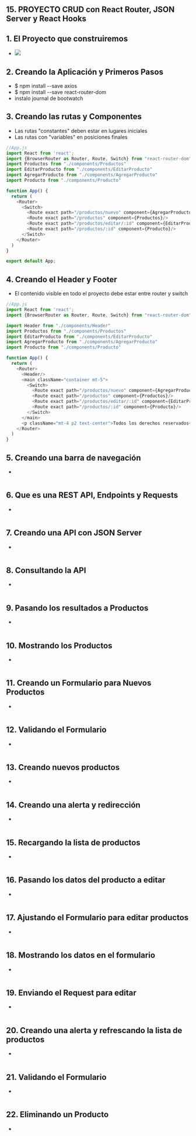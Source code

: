 ## 15. PROYECTO CRUD con React Router, JSON Server y React Hooks

## 1. El Proyecto que construiremos
- ![](https://trello-attachments.s3.amazonaws.com/5b014dcaf4507eacfc1b4540/5d7fef6652faf333827e91c3/550c088c92022c9be7954643fe424f0a/image.png)

## 2. Creando la Aplicación y Primeros Pasos
- $ npm install --save axios
- $ npm install --save react-router-dom
- instalo journal de bootwatch

## 3. Creando las rutas y Componentes
- Las rutas "constantes" deben estar en lugares iniciales
- Las rutas con "variables" en posiciones finales
```js
//App.js
import React from 'react';
import {BrowserRouter as Router, Route, Switch} from "react-router-dom"
import Productos from "./components/Productos"
import EditarProducto from "./components/EditarProducto"
import AgregarProducto from "./components/AgregarProducto"
import Producto from "./components/Producto"

function App() {
  return (
    <Router>
      <Switch>
        <Route exact path="/productos/nuevo" component={AgregarProducto}/>
        <Route exact path="/productos" component={Productos}/>
        <Route exact path="/productos/editar/:id" component={EditarProducto}/>
        <Route exact path="/productos/:id" component={Producto}/>
      </Switch>
    </Router>
  )
}

export default App;
```
## 4. Creando el Header y Footer
- El contenido visible en todo el proyecto debe estar entre router y switch
```js
//App.js
import React from 'react';
import {BrowserRouter as Router, Route, Switch} from "react-router-dom"

import Header from "./components/Header"
import Productos from "./components/Productos"
import EditarProducto from "./components/EditarProducto"
import AgregarProducto from "./components/AgregarProducto"
import Producto from "./components/Producto"

function App() {
  return (
    <Router>
      <Header/>
      <main className="container mt-5">
        <Switch>
          <Route exact path="/productos/nuevo" component={AgregarProducto}/>
          <Route exact path="/productos" component={Productos}/>
          <Route exact path="/productos/editar/:id" component={EditarProducto}/>
          <Route exact path="/productos/:id" component={Producto}/>
        </Switch>
      </main>
      <p className="mt-4 p2 text-center">Todos los derechos reservados</p>
    </Router>
  )
}
```
## 5. Creando una barra de navegación
- 
```js
```
## 6. Que es una REST API, Endpoints y Requests
- 
```js
```
## 7. Creando una API con JSON Server
- 
```js
```
## 8. Consultando la API
- 
```js
```
## 9. Pasando los resultados a Productos
- 
```js
```
## 10. Mostrando los Productos
- 
```js
```
## 11. Creando un Formulario para Nuevos Productos
- 
```js
```
## 12. Validando el Formulario
- 
```js
```
## 13. Creando nuevos productos
- 
```js
```
## 14. Creando una alerta y redirección
- 
```js
```
## 15. Recargando la lista de productos
- 
```js
```
## 16. Pasando los datos del producto a editar
- 
```js
```
## 17. Ajustando el Formulario para editar productos
- 
```js
```
## 18. Mostrando los datos en el formulario
- 
```js
```
## 19. Enviando el Request para editar
- 
```js
```
## 20. Creando una alerta y refrescando la lista de productos
- 
```js
```
## 21. Validando el Formulario
- 
```js
```
## 22. Eliminando un Producto
- 
```js
```
